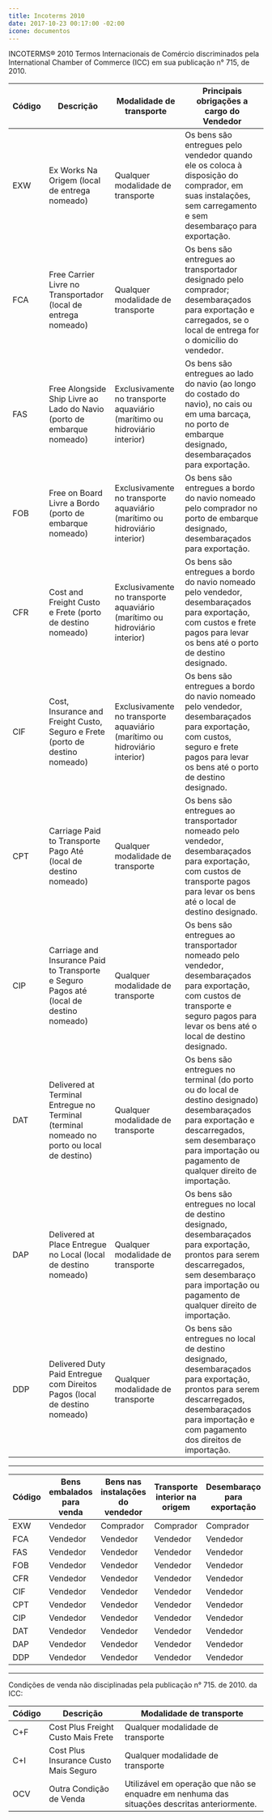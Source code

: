 ```yaml
---
title: Incoterms 2010
date: 2017-10-23 00:17:00 -02:00
icone: documentos
---
```


INCOTERMS® 2010
Termos Internacionais de Comércio discriminados pela International Chamber of Commerce (ICC) em sua publicação n° 715, de 2010.

| Código | Descrição | Modalidade de transporte | Principais obrigações a cargo do Vendedor |
| ------- | ------- | ------- | ------- |
| EXW | Ex Works Na Origem (local de entrega nomeado) | Qualquer modalidade de transporte | Os bens são entregues pelo vendedor quando ele os coloca à disposição do comprador, em suas instalações, sem carregamento e sem desembaraço para exportação. |
| FCA | Free Carrier Livre no Transportador (local de entrega nomeado) | Qualquer modalidade de transporte | Os bens são entregues ao transportador designado pelo comprador; desembaraçados para exportação e carregados, se o local de entrega for o domicílio do vendedor. |
| FAS | Free Alongside Ship Livre ao Lado do Navio (porto de embarque nomeado) | Exclusivamente no transporte aquaviário (marítimo ou hidroviário interior) | Os bens são entregues ao lado do navio (ao longo do costado do navio), no cais ou em uma barcaça, no porto de embarque designado, desembaraçados para exportação. |
| FOB | Free on Board Livre a Bordo (porto de embarque nomeado) | Exclusivamente no transporte aquaviário (marítimo ou hidroviário interior) | Os bens são entregues a bordo do navio nomeado pelo comprador no porto de embarque designado, desembaraçados para exportação. |
| CFR | Cost and Freight Custo e Frete (porto de destino nomeado) | Exclusivamente no transporte aquaviário (marítimo ou hidroviário interior) | Os bens são entregues a bordo do navio nomeado pelo vendedor, desembaraçados para exportação, com custos e frete pagos para levar os bens até o porto de destino designado. |
| CIF | Cost, Insurance and Freight Custo, Seguro e Frete (porto de destino nomeado) | Exclusivamente no transporte aquaviário (marítimo ou hidroviário interior) | Os bens são entregues a bordo do navio nomeado pelo vendedor, desembaraçados para exportação, com custos, seguro e frete pagos para levar os bens até o porto de destino designado. |
| CPT | Carriage Paid to Transporte Pago Até (local de destino nomeado) | Qualquer modalidade de transporte | Os bens são entregues ao transportador nomeado pelo vendedor, desembaraçados para exportação, com custos de transporte pagos para levar os bens até o local de destino designado. |
| CIP | Carriage and Insurance Paid to Transporte e Seguro Pagos até (local de destino nomeado) | Qualquer modalidade de transporte | Os bens são entregues ao transportador nomeado pelo vendedor, desembaraçados para exportação, com custos de transporte e seguro pagos para levar os bens até o local de destino designado. |
| DAT | Delivered at Terminal Entregue no Terminal (terminal nomeado no porto ou local de destino) | Qualquer modalidade de transporte | Os bens são entregues no terminal (do porto ou do local de destino designado) desembaraçados para exportação e descarregados, sem desembaraço para importação ou pagamento de qualquer direito de importação. |
| DAP | Delivered at Place Entregue no Local (local de destino nomeado) | Qualquer modalidade de transporte | Os bens são entregues no local de destino designado, desembaraçados para exportação, prontos para serem descarregados, sem desembaraço para importação ou pagamento de qualquer direito de importação. |
| DDP | Delivered Duty Paid Entregue com Direitos Pagos (local de destino nomeado) | Qualquer modalidade de transporte | Os bens são entregues no local de destino designado, desembaraçados para exportação, prontos para serem descarregados, desembaraçados para importação e com pagamento dos direitos de importação. |

---

<table id="incoterms-2" class="scrollable">
<thead>
<tr>
    <th>Código</th> <th>Bens embalados para venda</th> <th>Bens nas instalações do vendedor</th> <th>Transporte interior na origem</th> <th>Desembaraço para exportação</th> <th>Gastos de manipulação na origem</th> <th>Transporte internacional</th> <th>Seguro dos bens</th> <th>Gastos de manipulação no destino</th> <th>Desembaraço para importação</th> <th>Transporte interior no destino</th> <th>Entregados bens ao comprador</th>
</tr>
</thead>
<tbody>
<tr>
    <td>EXW</td> <td>Vendedor</td> <td>Comprador</td> <td>Comprador</td> <td>Comprador</td> <td>Comprador</td> <td>Comprador</td> <td>Comprador</td> <td>Comprador</td> <td>Comprador</td> <td>Comprador</td> <td>Comprador</td>
</tr>
<tr>
    <td>FCA</td> <td>Vendedor</td> <td>Vendedor</td> <td>Vendedor</td> <td>Vendedor</td> <td>Comprador</td> <td>Comprador</td> <td>Comprador</td> <td>Comprador</td> <td>Comprador</td> <td>Comprador</td> <td>Comprador</td>
</tr>
<tr>
    <td>FAS</td> <td>Vendedor</td> <td>Vendedor</td> <td>Vendedor</td> <td>Vendedor</td> <td>Comprador</td> <td>Comprador</td> <td>Comprador</td> <td>Comprador</td> <td>Comprador</td> <td>Comprador</td> <td>Comprador</td>
</tr>
<tr>
    <td>FOB</td> <td>Vendedor</td> <td>Vendedor</td> <td>Vendedor</td> <td>Vendedor</td> <td>Ambos</td> <td>Comprador</td> <td>Comprador</td> <td>Comprador</td> <td>Comprador</td> <td>Comprador</td> <td>Comprador</td>
</tr>
<tr>
    <td>CFR</td> <td>Vendedor</td> <td>Vendedor</td> <td>Vendedor</td> <td>Vendedor</td> <td>Vendedor</td> <td>Vendedor</td> <td>Comprador</td> <td>Comprador</td> <td>Comprador</td> <td>Comprador</td> <td>Comprador</td>
</tr>
<tr>
    <td>CIF</td> <td>Vendedor</td> <td>Vendedor</td> <td>Vendedor</td> <td>Vendedor</td> <td>Vendedor</td> <td>Vendedor</td> <td>Vendedor</td> <td>Comprador</td> <td>Comprador</td> <td>Comprador</td> <td>Comprador</td>
</tr>
<tr>
    <td>CPT</td> <td>Vendedor</td> <td>Vendedor</td> <td>Vendedor</td> <td>Vendedor</td> <td>Vendedor</td> <td>Vendedor</td> <td>Comprador</td> <td>Comprador</td> <td>Comprador</td> <td>Comprador</td> <td>Comprador</td>
</tr>
<tr>
    <td>CIP</td> <td>Vendedor</td> <td>Vendedor</td> <td>Vendedor</td> <td>Vendedor</td> <td>Vendedor</td> <td>Vendedor</td> <td>Vendedor</td> <td>Comprador</td> <td>Comprador</td> <td>Comprador</td> <td>Comprador</td>
</tr>
<tr>
    <td>DAT</td> <td>Vendedor</td> <td>Vendedor</td> <td>Vendedor</td> <td>Vendedor</td> <td>Vendedor</td> <td>Vendedor</td> <td>Vendedor</td> <td>Vendedor</td> <td>Comprador</td> <td>Comprador</td> <td>Comprador</td>
</tr>
<tr>
    <td>DAP</td> <td>Vendedor</td> <td>Vendedor</td> <td>Vendedor</td> <td>Vendedor</td> <td>Vendedor</td> <td>Vendedor</td> <td>Vendedor</td> <td>Vendedor</td> <td>Comprador</td> <td>Vendedor</td> <td>Vendedor</td>
</tr>
<tr>
    <td>DDP</td> <td>Vendedor</td> <td>Vendedor</td> <td>Vendedor</td> <td>Vendedor</td> <td>Vendedor</td> <td>Vendedor</td> <td>Vendedor</td> <td>Vendedor</td> <td>Vendedor</td> <td>Vendedor</td> <td>Vendedor</td>
</tr>
</tbody> </table>
<script>
Array.prototype.forEach.call(document.querySelectorAll('#incoterms-2 td'), function(cell) {
    var colors = {
        "Vendedor": "#ffca89",
        "Comprador": "#92e4ff"
    };
    cell.style.backgroundColor = colors[cell.textContent];
});
</script>

---

Condições de venda não disciplinadas pela publicação n° 715. de 2010. da ICC:

| Código | Descrição | Modalidade de transporte |
| --- | --- | --- |
| C+F | Cost Plus Freight Custo Mais Frete | Qualquer modalidade de transporte |
| C+I | Cost Plus Insurance Custo Mais Seguro | Qualquer modalidade de transporte |
| OCV | Outra Condição de Venda | Utilizável em operação que não se enquadre em nenhuma das situações descritas anteriormente. |
